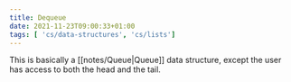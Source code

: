 ```yaml
---
title: Dequeue
date: 2021-11-23T09:00:33+01:00
tags: [ 'cs/data-structures', 'cs/lists']
---
```

This is basically a [[notes/Queue|Queue]] data structure, except the user has access to both the head and the tail.